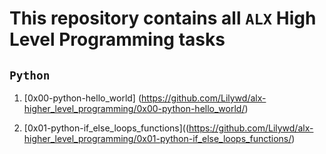 # This repository contains all `ALX` High Level Programming tasks
## `Python`
1. [0x00-python-hello_world] (https://github.com/Lilywd/alx-higher_level_programming/0x00-python-hello_world/)

2. [0x01-python-if_else_loops_functions]((https://github.com/Lilywd/alx-higher_level_programming/0x01-python-if_else_loops_functions/)
